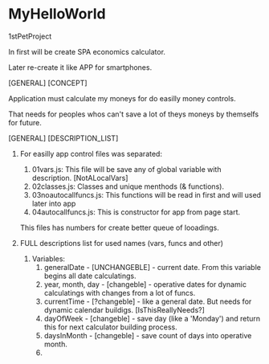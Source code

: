 # MyHelloWorld
 1stPetProject

In first will be create SPA economics calculator.

Later re-create it like APP for smartphones.


[GENERAL]
[CONCEPT]

Application must calculate my moneys for 
do easilly money controls.

That needs for peoples whos can't save a lot
of theys moneys by themselfs for future.

[GENERAL]
[DESCRIPTION_LIST]

1. For easilly app control files was separated:
    1) 01vars.js: This file will be save any of global variable with description. [NotALocalVars]
    2) 02classes.js: Classes and unique menthods (& functions). 
    3) 03noautocallfuncs.js: This functions will be read in first and will used later into app
    4) 04autocallfuncs.js: This is constructor for app from page start.
   
   This files has numbers for create better queue of looadings.

2. FULL descriptions list for used names (vars, funcs and other)
    1) Variables:
       1) generalDate - [UNCHANGEBLE] - current date. From this variable begins all date calculatings.
       2) year, month, day - [changeble] - operative dates for dynamic calculatings with changes from a lot of funcs.
       3) currentTime - [?changeble] - like a general date. But needs for dynamic calendar buildigs. [IsThisReallyNeeds?]
       4) dayOfWeek - [changeble] - save day (like a 'Monday') and return this for next calculator building process.
       5) daysInMonth - [changeble] - save count of days into operative month.
       6) 
